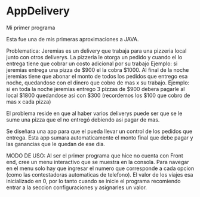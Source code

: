 # AppDelivery
 Mi primer programa

Esta fue una de mis primeras aproximaciones a JAVA.

Problematica:
Jeremias es un delivery que trabaja para una pizzeria local junto con otros deliverys.
La pizzeria le otorga un pedido y cuando el lo entrega tiene que cobrar un costo adicional por su trabajo
Ejemplo: si jeremias entrega una pizza de $900 el la cobra $1000.
Al final de la noche jeremias tiene que abonar el monto de todos los pedidos que entrego esa noche, quedandose con el dinero que cobro de mas x su trabajo.
Ejemplo: si en toda la noche jeremias entrego 3 pizzas de $900 debera pagarle al local $1800 quedandose asi con $300 (recordemos los $100 que cobro de mas x cada pizza)

El problema reside en que al haber varios deliverys puede ser que se le sume una pizza que el no entregó debiendo asi pagar de mas.

Se diseñara una app para que el pueda llevar un control de los pedidos que entrega.
Esta app sumara automaticamente el monto final que debe pagar y las ganancias que le quedan de ese dia.

MODO DE USO:
Al ser el primer programa que hice no cuenta con Front end, cree un menu interactivo que se muestra en la consola.
Para navegar en el menu solo hay que ingresar el numero que corresponde a cada opcion (como las contestadoras automaticas de telefono).
El valor de los viajes esa inicializado en 0, por lo tanto cuando se inicie el programa recomiendo entrar a la seccion configuraciones y asignarles un valor.
